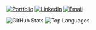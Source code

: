 
[![Portfolio](https://img.shields.io/badge/Portfolio-FF5722?style=for-the-badge&logo=safari&logoColor=white)](https://t0mark.github.io/t0mark)
[![LinkedIn](https://img.shields.io/badge/LinkedIn-0077B5?style=for-the-badge&logo=linkedin&logoColor=white)](https://www.linkedin.com/in/%ED%98%84%EC%9B%85-%EC%96%91-531931339/)
[![Email](https://img.shields.io/badge/Email-D14836?style=for-the-badge&logo=gmail&logoColor=white)](mailto:iwagoho@gmail.com)

![GitHub Stats](https://github-readme-stats.vercel.app/api?username=t0mark&show_icons=true&theme=radical) ![Top Languages](https://github-readme-stats.vercel.app/api/top-langs/?username=t0mark&theme=radical&langs_count=3)